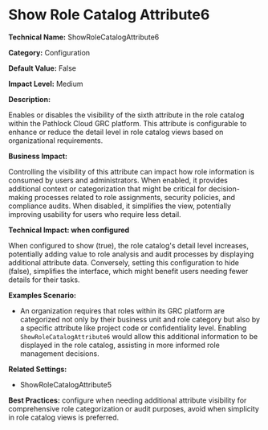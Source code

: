 # Show Role Catalog Attribute6

**Technical Name:** ShowRoleCatalogAttribute6

**Category:** Configuration

**Default Value:** False

**Impact Level:** Medium

**Description:**

Enables or disables the visibility of the sixth attribute in the role catalog within the Pathlock Cloud GRC platform. This attribute is configurable to enhance or reduce the detail level in role catalog views based on organizational requirements.

**Business Impact:**

Controlling the visibility of this attribute can impact how role information is consumed by users and administrators. When enabled, it provides additional context or categorization that might be critical for decision-making processes related to role assignments, security policies, and compliance audits. When disabled, it simplifies the view, potentially improving usability for users who require less detail.

**Technical Impact: when configured**

When configured to show (true), the role catalog's detail level increases, potentially adding value to role analysis and audit processes by displaying additional attribute data. Conversely, setting this configuration to hide (false), simplifies the interface, which might benefit users needing fewer details for their tasks.

**Examples Scenario:**

- An organization requires that roles within its GRC platform are categorized not only by their business unit and role category but also by a specific attribute like project code or confidentiality level. Enabling `ShowRoleCatalogAttribute6` would allow this additional information to be displayed in the role catalog, assisting in more informed role management decisions.

**Related Settings:**

- ShowRoleCatalogAttribute5

**Best Practices:** configure when needing additional attribute visibility for comprehensive role categorization or audit purposes, avoid when simplicity in role catalog views is preferred.
